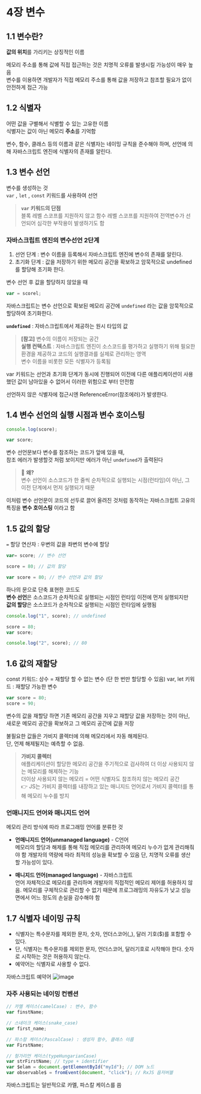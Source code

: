 # 4장 변수

## 1.1 변수란?

**값의 위치**를 가리키는 상징적인 이름

메모리 주소를 통해 값에 직접 접근하는 것은 치명적 오류를 발생시킬 가능성이 매우 높음  
변수를 이용하면 개발자가 직접 메모리 주소를 통해 값을 저장하고 참조할 필요가 없이 안전하게 접근 가능

## 1.2 식별자

어떤 값을 구별해서 식별할 수 있는 고유한 이름  
식별자는 값이 아닌 메모리 **주소**를 기억함

변수, 함수, 클래스 등의 이름과 같은 식별자는 네이밍 규칙을 준수해야 하며, 선언에 의해 자바스크립트 엔진에 식별자의 존재를 알린다.

## 1.3 변수 선언

변수를 생성하는 것  
`var` , `let` , `const` 키워드를 사용하여 선언

> **`var` 키워드의 단점**  
> 블록 레벨 스코프를 지원하지 않고 함수 레벨 스코프를 지원하여 전역변수가 선언되어 심각한 부작용이 발생하기도 함

### 자바스크립트 엔진의 변수선언 2단계

1. 선언 단계 : 변수 이름을 등록해서 자바스크립트 엔진에 변수의 존재를 알린다.
2. 초기화 단계 : 값을 저장하기 위한 메모리 공간을 확보하고 암묵적으로 undefined를 할당해 초기화 한다.

변수 선언 후 값을 할당하지 않았을 때

```js
var = scorel;
```

자바스크립트는 변수 선언으로 확보된 메모리 공간에 `undefined` 라는 값을 암묵적으로 할당하여 초기화한다.

**`undefined`** : 자바스크립트에서 제공하는 원시 타입의 값

> **[참고]** 변수의 이름이 저장되는 공간  
> **실행 컨텍스트** : 자바스크립트 엔진이 소스코드를 평가하고 실행하기 위해 필요한 환경을 제공하고 코드의 실행결과를 실제로 관리하는 영역  
> 변수 이름을 비롯한 모든 식별자가 등록됨

var 키워드는 선언과 초기화 단계가 동시에 진행되어 이전에 다른 애플리케이션이 사용했던 값이 남아있을 수 없어서 이러한 위험으로 부터 안전함

선언하지 않은 식별자에 접근시엔 ReferenceError(참조에러)가 발생한다.

## 1.4 변수 선언의 실행 시점과 변수 호이스팅

```js
console.log(score);

var score;
```

변수 선언문보다 변수를 참조하는 코드가 앞에 있을 때,  
참조 에러가 발생할것 처럼 보이지만 에러가 아닌 `undefined`가 출력된다

> 🤔 **왜?**  
> 변수 선언이 소스코드가 한 줄씩 순차적으로 실행되는 시점(런타임)이 아닌, 그 이전 단계에서 먼저 실행되기 때문

이처럼 변수 선언문이 코드의 선두로 끌어 올려진 것처럼 동작하는 자바스크립트 고유의 특징을 **변수 호이스팅** 이라고 함

## 1.5 값의 할당

`=` 할당 연산자 : 우변의 값을 좌변의 변수에 할당

```js
var= score; // 변수 선언

score = 80; // 값의 할당

var score = 80; // 변수 선언과 값의 할당
```

하나의 문으로 단축 표현한 코드도  
**변수 선언**은 소스코드가 순차적으로 실행되는 시점인 런타임 이전에 먼저 실행되지만  
**값의 할당**은 소스코드가 순차적으로 실행되는 시점인 런타임에 실행됨

```js
console.log("1", score); // undefined

score = 80;
var score;

console.log("2", score); // 80
```

## 1.6 값의 재할당

const 키워드: 상수 = 재할당 할 수 없는 변수 (단 한 번만 할당할 수 있음)
var, let 키워드 : 재할당 가능한 변수

```js
var score = 80;
score = 90;
```

변수의 값을 재할당 하면 기존 메모리 공간을 지우고 재할당 값을 저장하는 것이 아닌, 새로운 메모리 공간을 확보하고 그 메모리 공간에 값을 저장

불필요한 값들은 가비지 콜렉터에 의해 메모리에서 자동 해제된다.  
단, 언제 해제될지는 예측할 수 없음.

> **가비지 콜렉터**  
> 애플리케이션이 할당한 메모리 공간을 주기적으로 검사하여 더 이상 사용되지 않는 메모리를 해제하는 기능  
> 더이상 사용되지 않는 메모리 = 어떤 식별자도 참조하지 않는 메모리 공간  
> 👉 JS는 가비지 콜렉터를 내장하고 있는 매니지드 언어로서 가비지 콜렉터를 통해 메모리 누수를 방지

### 언매니지드 언어와 매니지드 언어

메모리 관리 방식에 따라 프로그래밍 언어를 분류한 것

- **언매니지드 언어(unmanaged language)** - C언어  
  메모리의 할당과 해제를 통해 직접 메모리를 관리하여 메모리 누수가 없게 관리해줘야 함 개발자의 역량에 따라 최적의 성능을 확보할 수 있음 단, 치명적 오류를 생산할 가능성이 있다.

- **매니지드 언어(managed language)** - 자바스크립트  
  언어 자체적으로 메모리를 관리하며 개발자의 직접적인 메모리 제어를 허용하지 않음. 메모리를 구체적으로 관리할 수 없기 때문에 프로그래밍의 자유도가 낮고 성능면에서 어느 정도의 손실을 감수해야 함

## 1.7 식별자 네이밍 규칙

- 식별자는 특수문자를 제외한 문자, 숫자, 언더스코어(\_), 달러 기호($)를 포함할 수 있다.
- 단, 식별자는 특수문자를 제외한 문자, 언더스코어, 달러기호로 시작해야 한다. 숫자로 시작하는 것은 허용하지 않는다.
- 예약어는 식별자로 사용할 수 없다.

자바스크립트 예약어
![image](https://github.com/onezeun/JSDeepDive/assets/78632052/c8b95dc5-5285-48ed-81e4-205a36fd4825)


### 자주 사용되는 네이밍 컨벤션

```js
// 카멜 케이스(camelCase) : 변수, 함수
var finstName;

// 스네이크 케이스(snake_case)
var first_name;

// 파스칼 케이스(PascalCase) : 생성자 함수, 클래스 이름
var FirstName;

// 헝가리언 케이스(typeHungarianCase)
var strFirstName; // type + identifier
var $elam = document.getElementById("myId"); // DOM 노드
var observable$ = fromEvent(document, "click"); // RxJS 옵저버블
```

자바스크립트는 일반적으로 카멜, 파스칼 케이스를 씀
